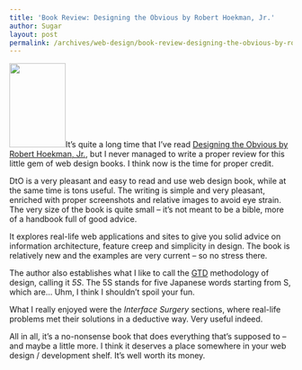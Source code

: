 ```yaml
---
title: 'Book Review: Designing the Obvious by Robert Hoekman, Jr.'
author: Sugar
layout: post
permalink: /archives/web-design/book-review-designing-the-obvious-by-robert-hoekman-jr
---
```

<img class="alignleft size-full wp-image-482" title="dto" src="http://blog.sugarenia.com/wp-content/uploads/2008/08/dto.jpg" alt="" width="100" height="150" />It&#8217;s quite a long time that I&#8217;ve read <a href="http://www.amazon.com/Designing-Obvious-Common-Approach-Application/dp/032145345X/ref=pd_bbs_sr_1?ie=UTF8&s=books&qid=1219681054&sr=8-1" target="_blank"> Designing the Obvious by Robert Hoekman, Jr.</a>, but I never managed to write a proper review for this little gem of web design books. I think now is the time for proper credit.

DtO is a very pleasant and easy to read and use web design book, while at the same time is tons useful. The writing is simple and very pleasant, enriched with proper screenshots and relative images to avoid eye strain. The very size of the book is quite small &#8211; it&#8217;s not meant to be a bible, more of a handbook full of good advice.

It explores real-life web applications and sites to give you solid advice on information architecture, feature creep and simplicity in design. The book is relatively new and the examples are very current &#8211; so no stress there.

The author also establishes what I like to call the <a href="http://en.wikipedia.org/wiki/Getting_Things_Done" target="_blank">GTD</a> methodology of design, calling it *5S*. The 5S stands for five Japanese words starting from S, which are&#8230; Uhm, I think I shouldn&#8217;t spoil your fun.

What I really enjoyed were the *Interface Surgery* sections, where real-life problems met their solutions in a deductive way. Very useful indeed.

All in all, it&#8217;s a no-nonsense book that does everything that&#8217;s supposed to &#8211; and maybe a little more. I think it deserves a place somewhere in your web design / development shelf. It&#8217;s well worth its money.
